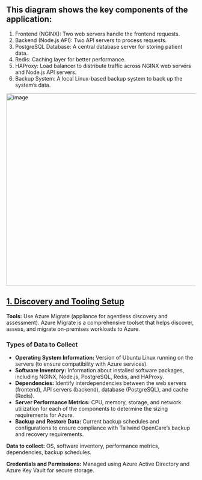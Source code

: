 ## This diagram shows the key components of the application:
1. Frontend (NGINX): Two web servers handle the frontend requests.
2. Backend (Node.js API): Two API servers to process requests.
3. PostgreSQL Database: A central database server for storing patient data.
4. Redis: Caching layer for better performance.
5. HAProxy: Load balancer to distribute traffic across NGINX web servers and Node.js API servers.
6. Backup System: A local Linux-based backup system to back up the system’s data.

<img width="512" alt="image" src="https://github.com/user-attachments/assets/ddd9056d-1314-4719-a7f8-f71dd1ad8f31" />

## <ins>1. Discovery and Tooling Setup</ins>

**Tools:**  Use Azure Migrate (appliance for agentless discovery and assessment).
Azure Migrate is a comprehensive toolset that helps discover, assess, and migrate on-premises workloads to Azure.

### Types of Data to Collect
- **Operating System Information:** Version of Ubuntu Linux running on the servers (to ensure compatibility with Azure services).
- **Software Inventory:** Information about installed software packages, including NGINX, Node.js, PostgreSQL, Redis, and HAProxy.
- **Dependencies:** Identify interdependencies between the web servers (frontend), API servers (backend), database (PostgreSQL), and cache (Redis).
- **Server Performance Metrics:** CPU, memory, storage, and network utilization for each of the components to determine the sizing requirements for Azure.
- **Backup and Restore Data:** Current backup schedules and configurations to ensure compliance with Tailwind OpenCare’s backup and recovery requirements.


**Data to collect:**  OS, software inventory, performance metrics, dependencies, backup schedules.

**Credentials and Permissions:**  Managed using Azure Active Directory and Azure Key Vault for secure storage.

